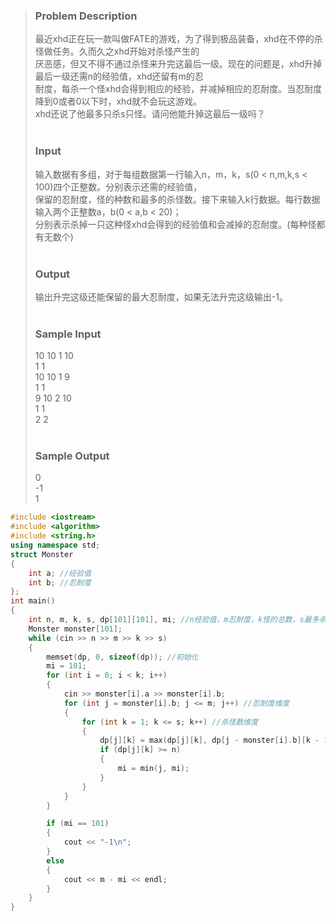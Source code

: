 >### Problem Description<br>
>最近xhd正在玩一款叫做FATE的游戏，为了得到极品装备，xhd在不停的杀怪做任务。久而久之xhd开始对杀怪产生的<br>
>厌恶感，但又不得不通过杀怪来升完这最后一级。现在的问题是，xhd升掉最后一级还需n的经验值，xhd还留有m的忍<br>
>耐度，每杀一个怪xhd会得到相应的经验，并减掉相应的忍耐度。当忍耐度降到0或者0以下时，xhd就不会玩这游戏。<br>
>xhd还说了他最多只杀s只怪。请问他能升掉这最后一级吗？<br>
> <br>
>### Input<br>
>输入数据有多组，对于每组数据第一行输入n，m，k，s(0 < n,m,k,s < 100)四个正整数。分别表示还需的经验值，<br>
>保留的忍耐度，怪的种数和最多的杀怪数。接下来输入k行数据。每行数据输入两个正整数a，b(0 < a,b < 20)；<br>
>分别表示杀掉一只这种怪xhd会得到的经验值和会减掉的忍耐度。(每种怪都有无数个)<br>
> <br>
>### Output<br>
>输出升完这级还能保留的最大忍耐度，如果无法升完这级输出-1。<br>
> <br>
>### Sample Input<br>
>10 10 1 10<br>
>1 1<br>
>10 10 1 9<br>
>1 1<br>
>9 10 2 10<br>
>1 1<br>
>2 2<br>
> <br>
>### Sample Output<br>
>0<br>
>-1<br>
>1<br>
```cpp
#include <iostream>
#include <algorithm>
#include <string.h>
using namespace std;
struct Monster
{
    int a; //经验值
    int b; //忍耐度
};
int main()
{
    int n, m, k, s, dp[101][101], mi; //n经验值，m忍耐度，k怪的总数，s最多杀怪数
    Monster monster[101];
    while (cin >> n >> m >> k >> s)
    {
        memset(dp, 0, sizeof(dp)); //初始化
        mi = 101;
        for (int i = 0; i < k; i++)
        {
            cin >> monster[i].a >> monster[i].b;
            for (int j = monster[i].b; j <= m; j++) //忍耐度维度
            {
                for (int k = 1; k <= s; k++) //杀怪数维度
                {
                    dp[j][k] = max(dp[j][k], dp[j - monster[i].b][k - 1] + monster[i].a);
                    if (dp[j][k] >= n)
                    {
                        mi = min(j, mi);
                    }
                }
            }
        }

        if (mi == 101)
        {
            cout << "-1\n";
        }
        else
        {
            cout << m - mi << endl;
        }
    }
}
```
